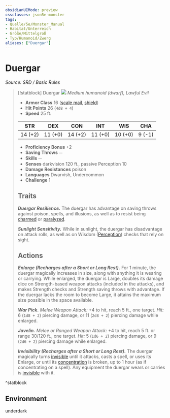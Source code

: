 ```yaml
---
obsidianUIMode: preview
cssclasses: json5e-monster
tags:
- Quelle/5e/Monster_Manual
- Habitat/Unterreich
- Größe/Mittelgroß
- Typ/Humanoid/Zwerg
aliases: ["Duergar"]
---
```

# Duergar
*Source: SRD / Basic Rules*  

> [!statblock] Duergar
> ![](compendium/bestiary/humanoid/token/duergar.png#token)
> *Medium humanoid (dwarf), Lawful Evil*
> 
> - **Armor Class** 16  ([scale mail](compendium/items/scale-mail.md), [shield](compendium/items/shield.md))
> - **Hit Points** 26 (`4d8 + 4`)
> - **Speed** 25 ft.
> 
> |STR|DEX|CON|INT|WIS|CHA|
> |:---:|:---:|:---:|:---:|:---:|:---:|
> |14 (+2)|11 (+0)|14 (+2)|11 (+0)|10 (+0)| 9 (-1)|
> 
> - **Proficiency Bonus** +2
> - **Saving Throws** ⏤
> - **Skills** ⏤
> - **Senses** darkvision 120 ft., passive Perception 10
> - **Damage Resistances** poison
> - **Languages** Dwarvish, Undercommon
> - **Challenge** 1
> 
> ## Traits
> 
> ***Duergar Resilience.*** The duergar has advantage on saving throws against poison, spells, and illusions, as well as to resist being [charmed](rules/conditions.md#charmed) or [paralyzed](rules/conditions.md#paralyzed).
> 
> ***Sunlight Sensitivity.*** While in sunlight, the duergar has disadvantage on attack rolls, as well as on Wisdom ([Perception](rules/skills.md#Perception)) checks that rely on sight.
> 
> ## Actions
> 
> ***Enlarge (Recharges after a Short or Long Rest).*** For 1 minute, the duergar magically increases in size, along with anything it is wearing or carrying. While enlarged, the duergar is Large, doubles its damage dice on Strength-based weapon attacks (included in the attacks), and makes Strength checks and Strength saving throws with advantage. If the duergar lacks the room to become Large, it attains the maximum size possible in the space available.
> 
> ***War Pick.*** *Melee Weapon Attack:* +4 to hit, reach 5 ft., one target. *Hit:* 6 (`1d8 + 2`) piercing damage, or 11 (`2d8 + 2`) piercing damage while enlarged.
> 
> ***Javelin.*** *Melee or Ranged Weapon Attack:* +4 to hit, reach 5 ft. or range 30/120 ft., one target. *Hit:* 5 (`1d6 + 2`) piercing damage, or 9 (`2d6 + 2`) piercing damage while enlarged.
> 
> ***Invisibility (Recharges after a Short or Long Rest).*** The duergar magically turns [invisible](rules/conditions.md#invisible) until it attacks, casts a spell, or uses its Enlarge, or until its [concentration](rules/conditions.md#concentration) is broken, up to 1 hour (as if concentrating on a spell). Any equipment the duergar wears or carries is [invisible](rules/conditions.md#invisible) with it.

^statblock

## Environment

underdark